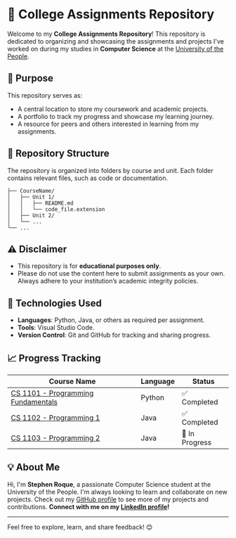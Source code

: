 # 📘 College Assignments Repository

Welcome to my **College Assignments Repository**! This repository is dedicated to organizing and showcasing the assignments and projects I've worked on during my studies in **Computer Science** at the [University of the People](https://www.uopeople.edu).

## 🎯 Purpose

This repository serves as:
- A central location to store my coursework and academic projects.
- A portfolio to track my progress and showcase my learning journey.
- A resource for peers and others interested in learning from my assignments.

## 📂 Repository Structure

The repository is organized into folders by course and unit. Each folder contains relevant files, such as code or documentation.

```plaintext
├── CourseName/
│   ├── Unit 1/
│   │   ├── README.md
│   │   └── code_file.extension
│   ├── Unit 2/
│   └── ...
└── ...
```

## ⚠️ Disclaimer

- This repository is for **educational purposes only**. 
- Please do not use the content here to submit assignments as your own. Always adhere to your institution’s academic integrity policies. 

## 🔧 Technologies Used

- **Languages**: Python, Java, or others as required per assignment.
- **Tools**: Visual Studio Code.
- **Version Control**: Git and GitHub for tracking and sharing progress.

## 📈 Progress Tracking

| **Course Name**                    | **Language** | **Status**     |
|------------------------------------|--------       |----------------|
| [CS 1101 - Programming Fundamentals](https://github.com/stephenroque/college-assignments-repository/tree/main/CS%201101%20-%20Programming%20Fundamentals) | Python        | ✅ Completed   |
| [CS 1102 - Programming 1](https://github.com/stephenroque/college-assignments-repository/tree/main/CS%201102%20-%20Programming%201)            | Java          | ✅ Completed   |
| [CS 1103 - Programming 2](https://github.com/stephenroque/college-assignments-repository/tree/main/CS%201103%20-%20Programming%202)            | Java          | 🔄 In Progress |

## 💡 About Me

Hi, I'm **Stephen Roque**, a passionate Computer Science student at the University of the People. I'm always looking to learn and collaborate on new projects. Check out my [GitHub profile](https://github.com/stephenroque) to see more of my projects and contributions. **Connect with me on my [LinkedIn profile](https://www.linkedin.com/in/stephenroque/)!**

---

Feel free to explore, learn, and share feedback! 😊